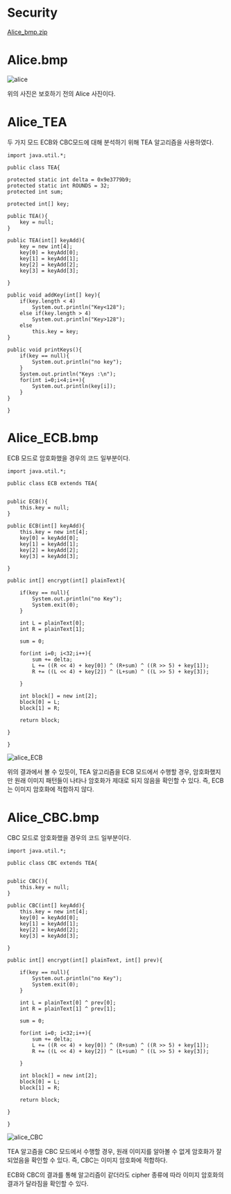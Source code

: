 # Security

[Alice_bmp.zip](https://github.com/chldlstnr071/Security/files/3907827/Alice_bmp.zip)

# Alice.bmp
![alice](https://user-images.githubusercontent.com/45475182/69909696-76b21200-1442-11ea-9e78-e937c922ad80.png)

위의 사진은 보호하기 전의 Alice 사진이다.

# Alice_TEA

두 가지 모드 ECB와 CBC모드에 대해 분석하기 위해 TEA 알고리즘을 사용하였다.


	import java.util.*;

	public class TEA{

	protected static int delta = 0x9e3779b9;
	protected static int ROUNDS = 32;
	protected int sum;	

	protected int[] key;

	public TEA(){
		key = null;
	}

	public TEA(int[] keyAdd){
		key = new int[4];
		key[0] = keyAdd[0];
		key[1] = keyAdd[1];
		key[2] = keyAdd[2];
		key[3] = keyAdd[3];

	}

	public void addKey(int[] key){
		if(key.length < 4)
			System.out.println("Key<128");
		else if(key.length > 4)
			System.out.println("Key>128");
		else
			this.key = key;			
	}

	public void printKeys(){
		if(key == null){
			System.out.println("no key");
		}
		System.out.println("Keys :\n");
		for(int i=0;i<4;i++){
			System.out.println(key[i]);
		}
	}
	
	}


# Alice_ECB.bmp

ECB 모드로 암호화했을 경우의 코드 일부분이다.

	import java.util.*;

	public class ECB extends TEA{


	public ECB(){
		this.key = null;
	}

	public ECB(int[] keyAdd){
		this.key = new int[4];
		key[0] = keyAdd[0];
		key[1] = keyAdd[1];
		key[2] = keyAdd[2];
		key[3] = keyAdd[3];

	}

	public int[] encrypt(int[] plainText){

		if(key == null){
			System.out.println("no Key");
			System.exit(0);
		}

		int L = plainText[0];	
		int R = plainText[1];
		
		sum = 0;

		for(int i=0; i<32;i++){
			sum += delta;
			L += ((R << 4) + key[0]) ^ (R+sum) ^ ((R >> 5) + key[1]);
			R += ((L << 4) + key[2]) ^ (L+sum) ^ ((L >> 5) + key[3]);

		}
		
		int block[] = new int[2];
		block[0] = L;
		block[1] = R;

		return block;

	}

	}

![alice_ECB](https://user-images.githubusercontent.com/45475182/69909695-76b21200-1442-11ea-90ee-4fa8aecdc3bd.png)

위의 결과에서 볼 수 있듯이, TEA 알고리즘을 ECB 모드에서 수행할 경우, 암호화했지만 원래 이미지 패턴들이 나타나 암호화가 제대로 되지 않음을 확인할 수 있다. 즉, ECB는 이미지 암호화에 적합하지 않다.

# Alice_CBC.bmp

CBC 모드로 암호화했을 경우의 코드 일부분이다.

	import java.util.*;

	public class CBC extends TEA{


	public CBC(){
		this.key = null;
	}

	public CBC(int[] keyAdd){
		this.key = new int[4];
		key[0] = keyAdd[0];
		key[1] = keyAdd[1];
		key[2] = keyAdd[2];
		key[3] = keyAdd[3];

	}

	public int[] encrypt(int[] plainText, int[] prev){
		
		if(key == null){
			System.out.println("no Key");
			System.exit(0);
		}
		
		int L = plainText[0] ^ prev[0];
		int R = plainText[1] ^ prev[1];
		
		sum = 0;

		for(int i=0; i<32;i++){
			sum += delta;
			L += ((R << 4) + key[0]) ^ (R+sum) ^ ((R >> 5) + key[1]);
			R += ((L << 4) + key[2]) ^ (L+sum) ^ ((L >> 5) + key[3]);

		}
		
		int block[] = new int[2];
		block[0] = L;
		block[1] = R;

		return block;

	}

	}

![alice_CBC](https://user-images.githubusercontent.com/45475182/69909697-774aa880-1442-11ea-8007-d3828b4ed653.png)

TEA 알고즘을 CBC 모드에서 수행할 경우, 원래 이미지를 알아볼 수 없게 암호화가 잘 되었음을 확인할 수 있다. 즉, CBC는 이미지 암호화에 적합하다.

ECB와 CBC의 결과를 통해 알고리즘이 같더라도 cipher 종류에 따라 이미지 암호화의 결과가 달라짐을 확인할 수 있다.
